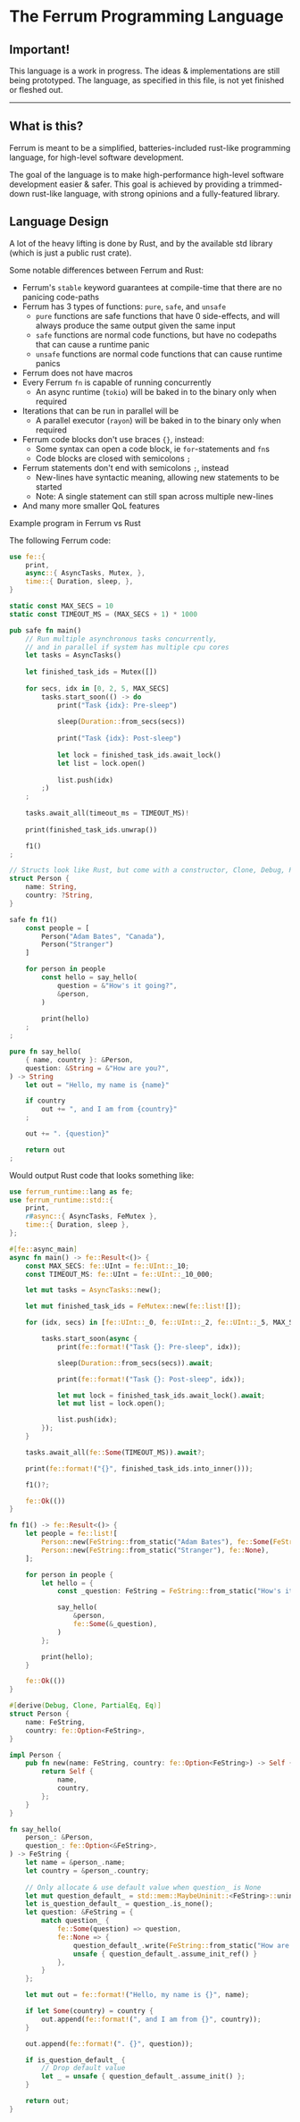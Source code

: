 # The Ferrum Programming Language

## Important!
This language is a work in progress. The ideas & implementations are still being prototyped. The language, as specified in this file, is not yet finished or fleshed out.

---

## What is this?

Ferrum is meant to be a simplified, batteries-included rust-like programming language, for high-level software development.

The goal of the language is to make high-performance high-level software development easier & safer. This goal is achieved by providing a trimmed-down rust-like language, with strong opinions and a fully-featured library.

## Language Design

A lot of the heavy lifting is done by Rust, and by the available std library (which is just a public rust crate).

Some notable differences between Ferrum and Rust:

- Ferrum's `stable` keyword guarantees at compile-time that there are no panicing code-paths
- Ferrum has 3 types of functions: `pure`, `safe`, and `unsafe`
    * `pure` functions are safe functions that have 0 side-effects, and will always produce the same output given the same input
    * `safe` functions are normal code functions, but have no codepaths that can cause a runtime panic
    * `unsafe` functions are normal code functions that can cause runtime panics
- Ferrum does not have macros
- Every Ferrum `fn` is capable of running concurrently
  - An async runtime (`tokio`) will be baked in to the binary only when required
- Iterations that can be run in parallel will be
  - A parallel executor (`rayon`) will be baked in to the binary only when required
- Ferrum code blocks don't use braces `{}`, instead:
  - Some syntax can open a code block, ie `for`-statements and `fn`s
  - Code blocks are closed with semicolons `;`
- Ferrum statements don't end with semicolons `;`, instead
  - New-lines have syntactic meaning, allowing new statements to be started
  - Note: A single statement can still span across multiple new-lines
- And many more smaller QoL features

Example program in Ferrum vs Rust

The following Ferrum code:
```rust
use fe::{
    print,
    async::{ AsyncTasks, Mutex, },
    time::{ Duration, sleep, },
}

static const MAX_SECS = 10
static const TIMEOUT_MS = (MAX_SECS + 1) * 1000

pub safe fn main()
    // Run multiple asynchronous tasks concurrently,    
    // and in parallel if system has multiple cpu cores
    let tasks = AsyncTasks()
    
    let finished_task_ids = Mutex([])
    
    for secs, idx in [0, 2, 5, MAX_SECS]
        tasks.start_soon(() -> do
            print("Task {idx}: Pre-sleep")
    
            sleep(Duration::from_secs(secs))
    
            print("Task {idx}: Post-sleep")
    
            let lock = finished_task_ids.await_lock()
            let list = lock.open()
    
            list.push(idx)
        ;)
    ;
    
    tasks.await_all(timeout_ms = TIMEOUT_MS)!
    
    print(finished_task_ids.unwrap())

    f1()
;

// Structs look like Rust, but come with a constructor, Clone, Debug, PartialEq, Eq, etc...
struct Person {
    name: String,
    country: ?String,
}

safe fn f1()
    const people = [
        Person("Adam Bates", "Canada"),
        Person("Stranger")
    ]

    for person in people
        const hello = say_hello(
            question = &"How's it going?",
            &person,
        )
        
        print(hello)
    ;
;

pure fn say_hello(
    { name, country }: &Person,
    question: &String = &"How are you?",
) -> String
    let out = "Hello, my name is {name}"

    if country
        out += ", and I am from {country}"
    ;

    out += ". {question}"

    return out
;
```

Would output Rust code that looks something like:
```rust
use ferrum_runtime::lang as fe;
use ferrum_runtime::std::{
    print,
    r#async::{ AsyncTasks, FeMutex },
    time::{ Duration, sleep },
};

#[fe::async_main]
async fn main() -> fe::Result<()> {
    const MAX_SECS: fe::UInt = fe::UInt::_10;
    const TIMEOUT_MS: fe::UInt = fe::UInt::_10_000;

    let mut tasks = AsyncTasks::new();

    let mut finished_task_ids = FeMutex::new(fe::list![]);

    for (idx, secs) in [fe::UInt::_0, fe::UInt::_2, fe::UInt::_5, MAX_SECS] {

        tasks.start_soon(async {
            print(fe::format!("Task {}: Pre-sleep", idx));

            sleep(Duration::from_secs(secs)).await;

            print(fe::format!("Task {}: Post-sleep", idx));

            let mut lock = finished_task_ids.await_lock().await;
            let mut list = lock.open();

            list.push(idx);
        });
    }

    tasks.await_all(fe::Some(TIMEOUT_MS)).await?;

    print(fe::format!("{}", finished_task_ids.into_inner()));

    f1()?;

    fe::Ok(())
}

fn f1() -> fe::Result<()> {
    let people = fe::list![
        Person::new(FeString::from_static("Adam Bates"), fe::Some(FeString::from_static("Canada"))),
        Person::new(FeString::from_static("Stranger"), fe::None),
    ];

    for person in people {
        let hello = {
            const _question: FeString = FeString::from_static("How's it going?");

            say_hello(
                &person,
                fe::Some(&_question),
            )
        };

        print(hello);
    }

    fe::Ok(())
}

#[derive(Debug, Clone, PartialEq, Eq)]
struct Person {
    name: FeString,
    country: fe::Option<FeString>,
}

impl Person {
    pub fn new(name: FeString, country: fe::Option<FeString>) -> Self {
        return Self {
            name,
            country,
        };
    }
}

fn say_hello(
    person_: &Person,
    question_: fe::Option<&FeString>,
) -> FeString {
    let name = &person_.name;
    let country = &person_.country;
    
    // Only allocate & use default value when question_ is None
    let mut question_default_ = std::mem::MaybeUninit::<FeString>::uninit();
    let is_question_default_ = question_.is_none();
    let question: &FeString = {
        match question_ {
            fe::Some(question) => question,
            fe::None => {
                question_default_.write(FeString::from_static("How are you?"));
                unsafe { question_default_.assume_init_ref() }
            },
        }
    };

    let mut out = fe::format!("Hello, my name is {}", name);

    if let Some(country) = country {
        out.append(fe::format!(", and I am from {}", country));
    }

    out.append(fe::format!(". {}", question));

    if is_question_default_ {
        // Drop default value
        let _ = unsafe { question_default_.assume_init() };
    }

    return out;
}
```
